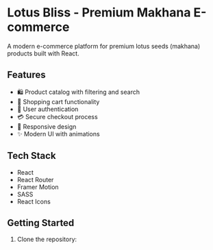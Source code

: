 # Lotus Bliss - Premium Makhana E-commerce

A modern e-commerce platform for premium lotus seeds (makhana) products built with React.

## Features

- 🛍️ Product catalog with filtering and search
- 🛒 Shopping cart functionality
- 👤 User authentication
- 💳 Secure checkout process
- 📱 Responsive design
- ✨ Modern UI with animations

## Tech Stack

- React
- React Router
- Framer Motion
- SASS
- React Icons

## Getting Started

1. Clone the repository: